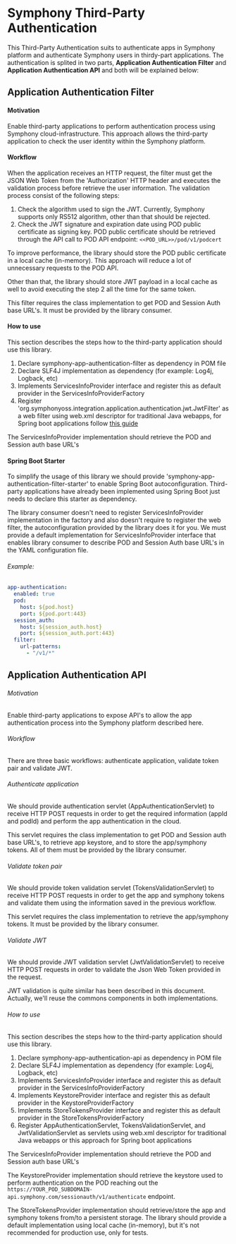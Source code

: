 # Symphony Third-Party Authentication

This Third-Party Authentication suits to authenticate apps in Symphony platform and authenticate Symphony users in thirdy-part applications.
The authentication is splited in two parts, **Application Authentication Filter** and 
**Application Authentication API** and both will be explained below:

## Application Authentication Filter 

#### Motivation
Enable third-party applications to perform authentication process using Symphony cloud-infrastructure. This approach allows the third-party application to check the user identity within the Symphony platform.

#### Workflow
When the application receives an HTTP request, the filter must get the JSON Web Token from the 'Authorization' HTTP header and executes the validation process before retrieve the user information. The validation process consist of the following steps:

1. Check the algorithm used to sign the JWT. Currently, Symphony supports only RS512 algorithm, other than that should be rejected.
2. Check the JWT signature and expiration date using POD public certificate as signing key. POD public certificate should be retrieved through the API call to POD API endpoint: ```<<POD_URL>>/pod/v1/podcert```

To improve performance, the library should store the POD public certificate in a local cache (in-memory). This approach will reduce a lot of unnecessary requests to the POD API.

Other than that, the library should store JWT payload in a local cache as well to avoid executing the step 2 all the time for the same token.

This filter requires the class implementation to get POD and Session Auth base URL's. It must be provided by the library consumer.

#### How to use
This section describes the steps how to the third-party application should use this library.

1. Declare symphony-app-authentication-filter as dependency in POM file
2. Declare SLF4J implementation as dependency (for example: Log4j, Logback, etc)
3. Implements ServicesInfoProvider interface and register this as default provider in the ServicesInfoProviderFactory
4. Register 'org.symphonyoss.integration.application.authentication.jwt.JwtFilter' as a web filter using web.xml descriptor for traditional Java webapps, for Spring boot applications follow [this guide](https://docs.spring.io/spring-boot/docs/1.5.9.RELEASE/reference/htmlsingle/#boot-features-embedded-container-servlets-filters-listeners-beans) 

The ServicesInfoProvider implementation should retrieve the POD and Session auth base URL's

#### Spring Boot Starter
To simplify the usage of this library we should provide 'symphony-app-authentication-filter-starter' to enable Spring Boot autoconfiguration. Third-party applications have already been implemented using Spring Boot just needs to declare this starter as dependency.

The library consumer doesn't need to register ServicesInfoProvider implementation in the factory and also doesn't require to register the web filter, the autoconfiguration provided by the library does it for you. We must provide a default implementation for ServicesInfoProvider interface that enables library consumer to describe POD and Session Auth base URL's in the YAML configuration file.

###### Example:

```yaml
app-authentication:
  enabled: true
  pod:
    host: ${pod.host}
    port: ${pod.port:443}
  session_auth:
    host: ${session_auth.host}
    port: ${session_auth.port:443}
  filter:
    url-patterns:
      - "/v1/*"
```

## Application Authentication API

###### Motivation
Enable third-party applications to expose API's to allow the app authentication process into the Symphony platform described here.

###### Workflow
There are three basic workflows: authenticate application, validate token pair and validate JWT.

###### Authenticate application
We should provide authentication servlet (AppAuthenticationServlet) to receive HTTP POST requests in order to get the required information (appId and podId) and perform the app authentication in the cloud.

This servlet requires the class implementation to get POD and Session auth base URL's, to retrieve app keystore, and to store the app/symphony tokens. All of them must be provided by the library consumer.

###### Validate token pair
We should provide token validation servlet (TokensValidationServlet) to receive HTTP POST requests in order to get the app and symphony tokens and validate them using the information saved in the previous workflow.

This servlet requires the class implementation to retrieve the app/symphony tokens. It must be provided by the library consumer.

###### Validate JWT
We should provide JWT validation servlet (JwtValidationServlet) to receive HTTP POST requests in order to validate the Json Web Token provided in the request.

JWT validation is quite similar has been described in this document. Actually, we'll reuse the commons components in both implementations.

###### How to use
This section describes the steps how to the third-party application should use this library.

1. Declare symphony-app-authentication-api as dependency in POM file
2. Declare SLF4J implementation as dependency (for example: Log4j, Logback, etc)
3. Implements ServicesInfoProvider interface and register this as default provider in the ServicesInfoProviderFactory
4. Implements KeystoreProvider interface and register this as default provider in the KeystoreProviderFactory
5. Implements StoreTokensProvider interface and register this as default provider in the StoreTokensProviderFactory
6. Register AppAuthenticationServlet, TokensValidationServlet, and JwtValidationServlet as servlets using web.xml descriptor for traditional Java webapps or this approach for Spring boot applications

The ServicesInfoProvider implementation should retrieve the POD and Session auth base URL's

The KeystoreProvider implementation should retrieve the keystore used to perform authentication on the POD reaching out the ```https://YOUR_POD_SUBDOMAIN-api.symphony.com/sessionauth/v1/authenticate``` endpoint.

The StoreTokensProvider implementation should retrieve/store the app and symphony tokens from/to a persistent storage. The library should provide a default implementation using local cache (in-memory), but it's not recommended for production use, only for tests.
